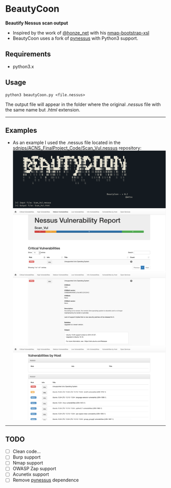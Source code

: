 # BeautyCoon 
**Beautify Nessus scan output**

- Inspired by the work of [@honze_net](https://www.twitter.com/honze_net) with his [nmap-bootstrap-xsl](https://github.com/honze-net/nmap-bootstrap-xsl/)
- BeautyCoon uses a fork of [pynessus](https://code.google.com/archive/p/pynessus/) with Python3 support.


## Requirements
- python3.x

## Usage
```
python3 beautyCoon.py <file.nessus>
```
The output file will appear in the folder where the original *.nessus* file with the same name but *.html* extension.

* * *

## Examples
- As an example I used the .nessus file located in the [sdnips/ACNS_FinalProject_Code/Scan_Vul.nessus](https://gitlab.thothlab.org/ASU/sdnips/-/raw/master/ACNS_FinalProject_Code/Scan_Vul.nessus) repository:
![](example/img_01.png)
![](example/img_02.png)
![](example/img_03.png)
![](example/img_04.png)

* * *

## TODO
- [ ] Clean code...
- [ ] Burp support
- [ ] Nmap support
- [ ] OWASP Zap support
- [ ] Acunetix support
- [ ] Remove [pynessus](https://code.google.com/archive/p/pynessus/) dependence
